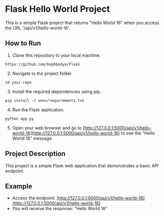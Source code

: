 ﻿# Flask Hello World Project

This is a simple Flask project that returns "Hello World 16" when you access the URL '/api/v1/hello-world-16'.

## How to Run

1. Clone this repository to your local machine.
```
https://github.com/bxpbbodya/Flask
```

2. Navigate to the project folder.
```
cd your-repo
```

3. Install the required dependencies using pip.
```
pip install -r venv/requirements.txt
```

4. Run the Flask application.
```
python app.py
```

5. Open your web browser and go to [http://127.0.0.1:5000/api/v1/hello-world-16](http://127.0.0.1:5000/api/v1/hello-world-16) to see the "Hello World 16" message.

## Project Description

This project is a simple Flask web application that demonstrates a basic API endpoint.

## Example

- Access the endpoint: [http://127.0.0.1:5000/api/v1/hello-world-16](http://127.0.0.1:5000/api/v1/hello-world-16)
- You will receive the response: "Hello World 16"
